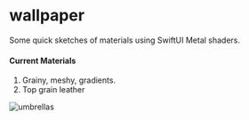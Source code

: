 # wallpaper
Some quick sketches of materials using SwiftUI Metal shaders.

#### Current Materials
1. Grainy, meshy, gradients.
2. Top grain leather

![umbrellas](https://github.com/dejager/wallpaper/assets/641197/64b19a69-e2ff-4ca9-ab15-992b12b2a590)
